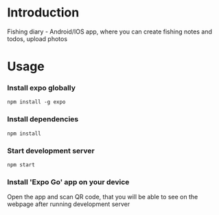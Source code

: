 # Introduction

Fishing diary - Android/IOS app, where you can create fishing notes and todos, upload photos

# Usage

### Install expo globally

```
npm install -g expo
```

### Install dependencies

```
npm install 
```

### Start development server

```
npm start
```

### Install 'Expo Go' app on your device

Open the app and scan QR code, that you will be able to see on the webpage after running development server